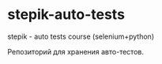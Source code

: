 # stepik-auto-tests
stepik - auto tests course (selenium+python)

Репозиторий для хранения авто-тестов.
